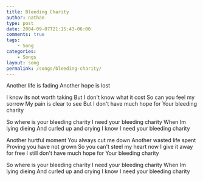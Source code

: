 ```yaml
---
title: Bleeding Charity
author: nathan
type: post
date: 2004-09-07T21:15:43-06:00
comments: true
tags:
    - Song
categories:
    - Songs
layout: song
permalink: /songs/bleeding-charity/
---
```

Another life is fading
Another hope is lost
<!--more-->
I know its not worth taking
But I don't know what it cost
So can you feel my sorrow
My pain is clear to see
But I don't have much hope for
Your bleeding charity

So where is your bleeding charity
I need your bleeding charity
When Im lying dieing
And curled up and crying
I know I need your bleeding charity

Another hurtful moment
You always cut me down
Another wasted life spent
Proving you have not grown
So you can't steel my heart now
I give it away for free
I still don't have much hope for
Your bleeding charity

So where is your bleeding charity
I need your bleeding charity
When Im lying dieing
And curled up and crying
I know I need your bleeding charity
